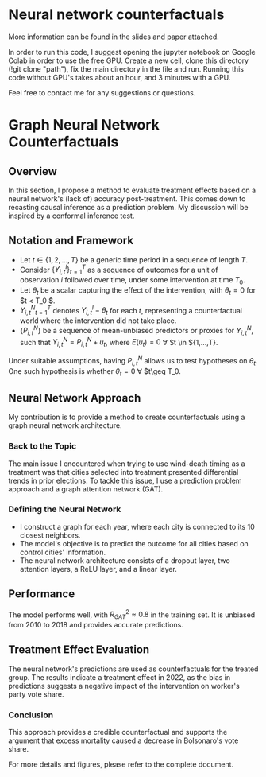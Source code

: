 # Neural network counterfactuals

More information can be found in the slides and paper attached.

In order to run this code, I suggest opening the jupyter notebook on Google Colab in order to use the free GPU. Create a new cell, clone this directory (!git clone "path"), fix the main directory in the file and run. Running this code without GPU's takes about an hour, and 3 minutes with a GPU.

Feel free to contact me for any suggestions or questions.

# Graph Neural Network Counterfactuals

## Overview
In this section, I propose a method to evaluate treatment effects based on a neural network's (lack of) accuracy post-treatment. This comes down to recasting causal inference as a prediction problem. My discussion will be inspired by a conformal inference test. 

## Notation and Framework
- Let $t\in \{1,2,...,T\}$ be a generic time period in a sequence of length $T$.
- Consider $\{Y^I_{i,t}\}_{t=1}^T$ as a sequence of outcomes for a unit of observation $i$ followed over time, under some intervention at time $T_0$.
- Let $\theta_t$ be a scalar capturing the effect of the intervention, with $\theta_t = 0$ for $t < T_0 $.
- ${Y^N_{i,t}}_{t=1}^T$ denotes $Y^I_{i,t} - \theta_t$ for each $t$, representing a counterfactual world where the intervention did not take place.
- $\{P_{i,t}^N\}$ be a sequence of mean-unbiased predictors or proxies for $Y^N_{i,t}$, such that $Y^N_{i,t} = P_{i,t}^N + u_t$, where $E(u_t)=0$ $\forall$ $t \in $\{1,...,T\}.

Under suitable assumptions, having $P_{i,t}^N$ allows us to test hypotheses on $\theta_t$. One such hypothesis is whether $\theta_t=0$ $\forall$ $t\geq T_0.

## Neural Network Approach
My contribution is to provide a method to create counterfactuals using a graph neural network architecture.

### Back to the Topic
The main issue I encountered when trying to use wind-death timing as a treatment was that cities selected into treatment presented differential trends in prior elections. To tackle this issue, I use a prediction problem approach and a graph attention network (GAT).

### Defining the Neural Network
- I construct a graph for each year, where each city is connected to its 10 closest neighbors.
- The model's objective is to predict the outcome for all cities based on control cities' information.
- The neural network architecture consists of a dropout layer, two attention layers, a ReLU layer, and a linear layer.

## Performance
The model performs well, with $R^2_{GAT}\approx 0.8$ in the training set. It is unbiased from 2010 to 2018 and provides accurate predictions.

## Treatment Effect Evaluation
The neural network's predictions are used as counterfactuals for the treated group. The results indicate a treatment effect in 2022, as the bias in predictions suggests a negative impact of the intervention on worker's party vote share.

### Conclusion
This approach provides a credible counterfactual and supports the argument that excess mortality caused a decrease in Bolsonaro's vote share.

For more details and figures, please refer to the complete document.

